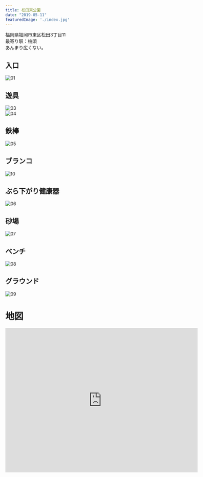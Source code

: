 ```yaml
---
title: 松田東公園
date: "2019-05-11"
featuredImage: './index.jpg'
---
```


福岡県福岡市東区松田3丁目11  
最寄り駅：柚須  
あんまり広くない。  

<!-- end -->

## 入口
![01](./01.jpg)

## 遊具
![03](./03.jpg)  
![04](./04.jpg)

## 鉄棒
![05](./05.jpg)

## ブランコ
![10](./10.jpg)

## ぶら下がり健康器
![06](./06.jpg)

## 砂場
![07](./07.jpg)

## ベンチ
![08](./08.jpg)

## グラウンド
![09](./09.jpg)


# 地図
<iframe src="https://www.google.com/maps/embed?pb=!1m14!1m8!1m3!1d7381.6162292254985!2d130.4414308541895!3d33.6180547613002!3m2!1i1024!2i768!4f13.1!3m3!1m2!1s0x35418fb8b435f1b9%3A0x9765e360b706ebde!2sMatsudahigashi+Park!5e0!3m2!1sen!2sjp!4v1557625311591!5m2!1sen!2sjp" width="600" height="450" frameborder="0" style="border:0" allowfullscreen></iframe>

